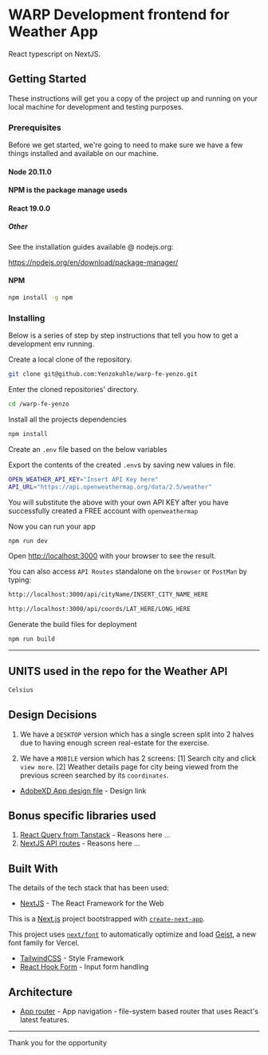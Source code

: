 # WARP Development frontend for Weather App

React typescript on NextJS.

## Getting Started

These instructions will get you a copy of the project up and running on your local machine for development and testing purposes.

### Prerequisites

Before we get started, we're going to need to make sure we have a few things installed and available on our machine.

#### Node 20.11.0

#### NPM is the package manage useds

#### React 19.0.0

##### Other

See the installation guides available @ nodejs.org:

https://nodejs.org/en/download/package-manager/

#### NPM

```bash
npm install -g npm
```

### Installing

Below is a series of step by step instructions that tell you how to get a development env running.

Create a local clone of the repository.

```bash
git clone git@github.com:Yenzokuhle/warp-fe-yenzo.git
```

Enter the cloned repositories' directory.

```bash
cd /warp-fe-yenzo
```

Install all the projects dependencies

```bash
npm install
```

Create an `.env` file based on the below variables

Export the contents of the created `.env`s by saving new values in file.

```bash
OPEN_WEATHER_API_KEY="Insert API Key here"
API_URL="https://api.openweathermap.org/data/2.5/weather"
```

You will substitute the above with your own API KEY after you have successfully created a FREE account with `openweathermap`

Now you can run your app

```bash
npm run dev
```

Open [http://localhost:3000](http://localhost:3000) with your browser to see the result.

You can also access `API Routes` standalone on the `browser` or `PostMan` by typing:

```bash
http://localhost:3000/api/cityName/INSERT_CITY_NAME_HERE
```

```bash
http://localhost:3000/api/coords/LAT_HERE/LONG_HERE
```

Generate the build files for deployment

```bash
npm run build
```

---

## UNITS used in the repo for the Weather API

```bash
Celsius
```

## Design Decisions

1. We have a `DESKTOP` version which has a single screen split into 2 halves due to having enough screen real-estate for the exercise.

2. We have a `MOBILE` version which has 2 screens: [1] Search city and click `view more`. [2] Weather details page for city being viewed from the previous screen searched by its `coordinates`.

- [AdobeXD App design file](https://xd.adobe.com/view/23e94ee6-2c1c-4f62-a904-4fdb5368449c-76ba/) - Design link

## Bonus specific libraries used

1. [React Query from Tanstack](https://tanstack.com/query/latest) - Reasons here ...
2. [NextJS API routes](https://nextjs.org/docs/pages/building-your-application/routing/api-routes) - Reasons here ...

## Built With

The details of the tech stack that has been used:

- [NextJS](https://nextjs.org/) - The React Framework for the Web

This is a [Next.js](https://nextjs.org) project bootstrapped with [`create-next-app`](https://nextjs.org/docs/app/api-reference/cli/create-next-app).

This project uses [`next/font`](https://nextjs.org/docs/app/building-your-application/optimizing/fonts) to automatically optimize and load [Geist](https://vercel.com/font), a new font family for Vercel.

- [TailwindCSS](https://tailwindcss.com/) - Style Framework
- [React Hook Form](https://www.react-hook-form.com/) - Input form handling

## Architecture

- [App router](https://nextjs.org/docs/app/) - App navigation - file-system based router that uses React's latest features.

---

Thank you for the opportunity
